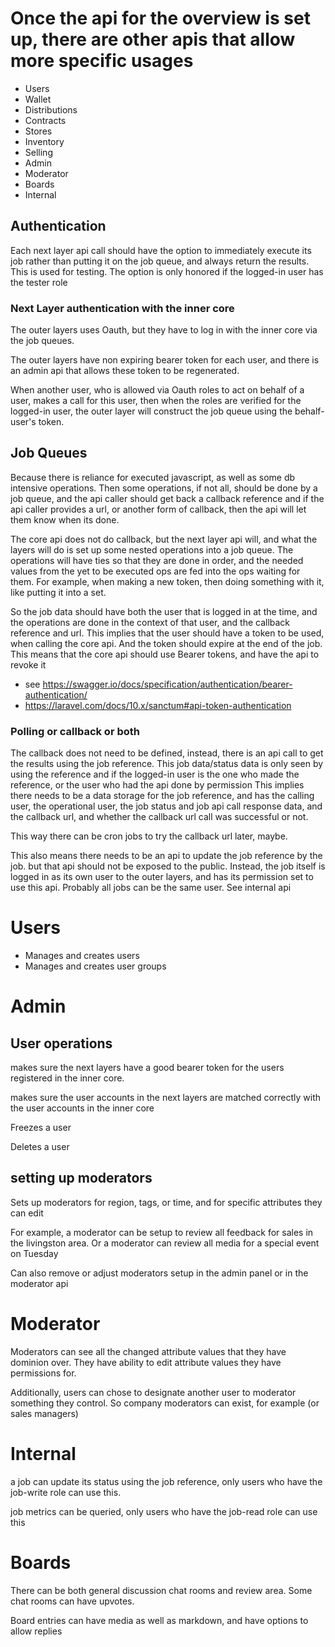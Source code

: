 # Once the api for the overview is set up, there are other apis that allow more specific usages

* Users
* Wallet
* Distributions
* Contracts
* Stores
* Inventory
* Selling
* Admin
* Moderator
* Boards
* Internal

## Authentication

Each next layer api call should have the option to immediately execute its job rather than putting it on the job queue, and always return the results.
This is used for testing. The option is only honored if the logged-in user has the tester role

### Next Layer authentication with the inner core

The outer layers uses Oauth, but they have to log in with the inner core via the job queues.

The outer layers have non expiring bearer token for each user, and there is an admin api that allows these token to be regenerated.

When another user, who is allowed via Oauth roles to act on behalf of a user, makes a call for this user, then when the roles are verified for the logged-in user,
the outer layer will construct the job queue using the behalf-user's token.

## Job Queues

Because there is reliance for executed javascript, as well as some db intensive operations.
Then some operations, if not all, should be done by a job queue, and the api caller should get back a callback reference
and if the api caller provides a url, or another form of callback, then the api will let them know when its done.

The core api does not do callback, but the next layer api will, and what the layers will do is set up some nested operations into a job queue.
The operations will have ties so that they are done in order, and the needed values from the yet to be executed ops are fed into the ops waiting for them.
For example, when making a new token, then doing something with it, like putting it into a set.

So the job data should have both the user that is logged in at the time, and the operations are done in the context of that user, and the callback reference and url.
This implies that the user should have a token to be used, when calling the core api. And the token should expire at the end of the job.
This means that the core api should use Bearer tokens, and have the api to revoke it


* see https://swagger.io/docs/specification/authentication/bearer-authentication/
* https://laravel.com/docs/10.x/sanctum#api-token-authentication

### Polling or callback or both

The callback does not need to be defined, instead, there is an api call to get the results using the job reference.
This job data/status data is only seen by using the reference and if the logged-in user is the one who made the reference, or the user who had the api done by permission
This implies there needs to be a data storage for the job reference, and has the calling user, the operational user, the job status and job api call response data, and the callback url,
and whether the callback url call was successful or not.

This way there can be cron jobs to try the callback url later, maybe.

This also means there needs to be an api to update the job reference by the job. but that api should not be exposed to the public.
Instead, the job itself is logged in as its own user to the outer layers, and has its permission set to use this api.
Probably all jobs can be the same user. See internal api

# Users

* Manages and creates users
* Manages and creates user groups



# Admin

## User operations

makes sure the next layers have a good bearer token for the users registered in the inner core.

makes sure the user accounts in the next layers are matched correctly with the user accounts in the inner core

Freezes a user

Deletes a user

## setting up moderators

Sets up moderators for region, tags, or time, and for specific attributes they can edit

For example, a moderator can be setup to review all feedback for sales in the livingston area. Or a moderator can review all media for a special event on Tuesday

Can also remove or adjust moderators setup in the admin panel or in the moderator api

# Moderator

Moderators can see all the changed attribute values that they have dominion over.
They have ability to edit attribute values they have permissions for.

Additionally, users can chose to designate another user to moderator something they control. So company moderators can exist, for example (or sales managers)

# Internal

a job can update its status using the job reference, only users who have the job-write role can use this.

job metrics can be queried, only users who have the job-read role can use this

# Boards

There can be both general discussion chat rooms and review area. Some chat rooms can have upvotes.

Board entries can have media as well as markdown, and have options to allow replies
